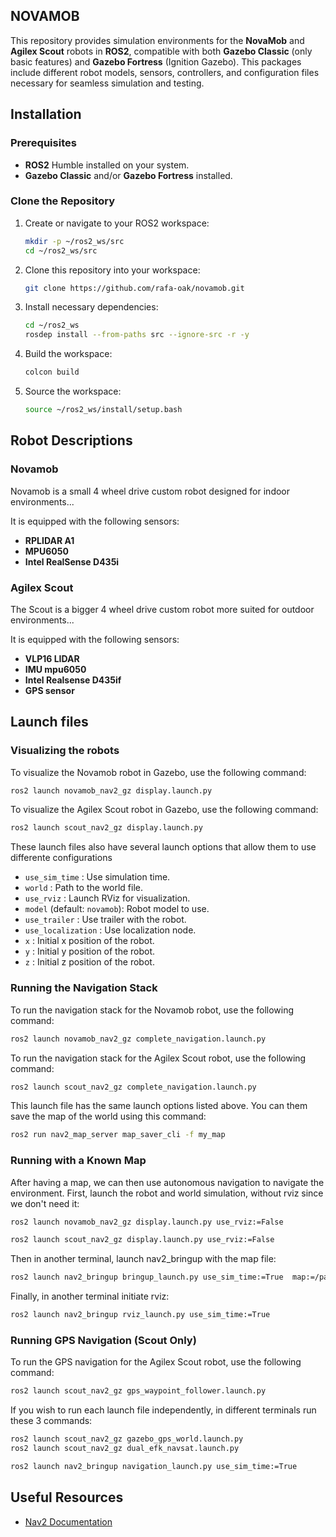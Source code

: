 ## NOVAMOB


This repository provides simulation environments for the **NovaMob** and **Agilex Scout** robots in **ROS2**, compatible with both **Gazebo Classic** (only basic features) and **Gazebo Fortress** (Ignition Gazebo). This packages include different robot models, sensors, controllers, and configuration files necessary for seamless simulation and testing.


## Installation

### Prerequisites

- **ROS2** Humble installed on your system.
- **Gazebo Classic** and/or **Gazebo Fortress** installed.

### Clone the Repository

1. Create or navigate to your ROS2 workspace:

    ```bash
    mkdir -p ~/ros2_ws/src
    cd ~/ros2_ws/src
    ```

2. Clone this repository into your workspace:

    ```bash
    git clone https://github.com/rafa-oak/novamob.git
    ```
3. Install necessary dependencies:

    ```bash
    cd ~/ros2_ws
    rosdep install --from-paths src --ignore-src -r -y
    ```

4. Build the workspace:

    ```bash
    colcon build
    ```
5. Source the workspace:

    ```bash
    source ~/ros2_ws/install/setup.bash
    ```
    
## Robot Descriptions

### Novamob
Novamob is a small 4 wheel drive custom robot designed for indoor environments...

It is equipped with the following sensors:
- **RPLIDAR A1**
- **MPU6050**
- **Intel RealSense D435i**
    
### Agilex Scout
The Scout is a bigger 4 wheel drive custom robot more suited for outdoor environments...

It is equipped with the following sensors:
- **VLP16 LIDAR**
- **IMU mpu6050**
- **Intel Realsense D435if**
- **GPS sensor**

## Launch files

### Visualizing the robots

To visualize the Novamob robot in Gazebo, use the following command:

```bash
ros2 launch novamob_nav2_gz display.launch.py
```

To visualize the Agilex Scout robot in Gazebo, use the following command:

```bash
ros2 launch scout_nav2_gz display.launch.py
```

These launch files also have several launch options that allow them to use differente configurations

- `use_sim_time` : Use simulation time.
- `world` : Path to the world file.
- `use_rviz` : Launch RViz for visualization.
- `model` (default: `novamob`): Robot model to use.
- `use_trailer` : Use trailer with the robot.
- `use_localization` : Use localization node.
- `x` : Initial x position of the robot.
- `y` : Initial y position of the robot.
- `z` : Initial z position of the robot.

### Running the Navigation Stack

To run the navigation stack for the Novamob robot, use the following command:

```bash
ros2 launch novamob_nav2_gz complete_navigation.launch.py
```

To run the navigation stack for the Agilex Scout robot, use the following command:

```bash
ros2 launch scout_nav2_gz complete_navigation.launch.py
```

This launch file has the same launch options listed above. You can them save the map of the world using this command:

```bash
ros2 run nav2_map_server map_saver_cli -f my_map
```

### Running with a Known Map

After having a map, we can then use autonomous navigation to navigate the environment. First, launch the robot and world simulation, without rviz since we don't need it:

```bash
ros2 launch novamob_nav2_gz display.launch.py use_rviz:=False

ros2 launch scout_nav2_gz display.launch.py use_rviz:=False
```
Then in another terminal, launch nav2_bringup with the map file:

```bash
ros2 launch nav2_bringup bringup_launch.py use_sim_time:=True  map:=/path/to/map.yaml
```
Finally, in another terminal initiate rviz:

```bash
ros2 launch nav2_bringup rviz_launch.py use_sim_time:=True
```

### Running GPS Navigation (Scout Only)

To run the GPS navigation for the Agilex Scout robot, use the following command:

```bash
ros2 launch scout_nav2_gz gps_waypoint_follower.launch.py
```

If you wish to run each launch file independently, in different terminals run these 3 commands:

```bash
ros2 launch scout_nav2_gz gazebo_gps_world.launch.py
ros2 launch scout_nav2_gz dual_efk_navsat.launch.py

ros2 launch nav2_bringup navigation_launch.py use_sim_time:=True
```

## Useful Resources

- [Nav2 Documentation](https://docs.nav2.org/concepts/index.html)
